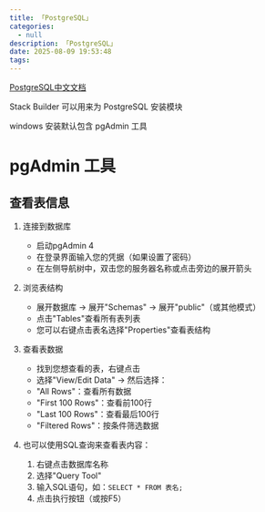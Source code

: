 ```yaml
---
title: 「PostgreSQL」
categories:
  - null
description: 「PostgreSQL」
date: 2025-08-09 19:53:48
tags:
---
```


[PostgreSQL中文文档](https://postgresql.uihtm.com/)

Stack Builder 可以用来为 PostgreSQL 安装模块  

windows 安装默认包含 pgAdmin 工具

# pgAdmin 工具

## 查看表信息

1. 连接到数据库
   - 启动pgAdmin 4
   - 在登录界面输入您的凭据（如果设置了密码）
   - 在左侧导航树中，双击您的服务器名称或点击旁边的展开箭头

2. 浏览表结构
   - 展开数据库 → 展开"Schemas" → 展开"public"（或其他模式）
   - 点击"Tables"查看所有表列表
   - 您可以右键点击表名选择"Properties"查看表结构

3. 查看表数据
   - 找到您想查看的表，右键点击
   - 选择"View/Edit Data" → 然后选择：
   - "All Rows"：查看所有数据
   - "First 100 Rows"：查看前100行
   - "Last 100 Rows"：查看最后100行
   - "Filtered Rows"：按条件筛选数据

4. 也可以使用SQL查询来查看表内容：
   1. 右键点击数据库名称
   2. 选择"Query Tool"
   3. 输入SQL语句，如：`SELECT * FROM 表名;`
   4. 点击执行按钮（或按F5）
